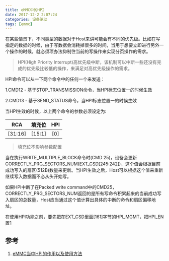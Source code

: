 ```yaml
---
title: eMMC中的HPI
date: 2017-12-2 2:07:24
categories: 设备驱动
tags: [emmc]
---
```


在某些情景下，不同类型的数据对于Host来讲可能会有不同的优先级。比如在写指定的数据的时候，由于写数据会消耗掉很多的时间，当用于想要立即进行另外一个操作的时候，就必须项办法抑制住当前的写操作来实现分页操作的需求。

>HPI(High Priority Interrupt)高优先级中断，该机制可以中断一些还没有完成的优先级比较低的操作，来满足对高优先级操作的需求。

<!--more-->


HPI命令可以从一下两个命令中的任何一个来发送：

1.CMD12 - 基于STOP_TRANSMISSION命令，当HPI标志位置一的时候生效

2.CMD13 - 基于SEND_STATUS命令，当HPI标志位置一的时候生效

当HPI生效的时候，以上两个命令的参数必须设定为:

| RCA |  填充位 | HPI |
| :----: | :----: | :--:|
| [31:16]| [15:1] | [0] |

>填充位不影响参数配置


当在执行WRITE_MULTIPLE_BLOCK命令时(CMD 25)，设备会更新CORRECTLY_PRG_SECTORS_NUM(EXT_CSD[245:242])，这个值会根据目前成功写入的扇区(512B)数量来更新。当HPI生效之后，Host可以根据这个值来重新继续写入数据而不必从头开始写。

如果HPI中断了在Packed write command中的CMD25，CORRECTLY_PRG_SECTORS_NUM返回的是所有写命令积累起来的当前成功写入扇区的总数量，Host应当通过这个值计算出具体的中断的命令和扇区偏移地址。

在使用HPI功能之前，要先把在EXT_CSD里面[161]字节的HPI_MGMT，把HPI_EN置1


## 参考

1. [eMMC当中HPI的作用以及使用方法](http://blog.csdn.net/polley88/article/details/50457946)
